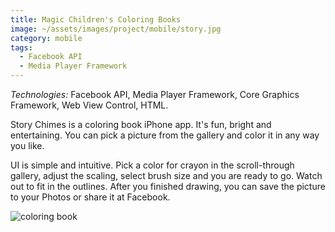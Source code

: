 ```yaml
---
title: Magic Children's Coloring Books
image: ~/assets/images/project/mobile/story.jpg
category: mobile
tags:
  - Facebook API
  - Media Player Framework
---
```


*Technologies:* Facebook API, Media Player Framework, Core Graphics Framework, Web View Control, HTML.

Story Chimes is a coloring book iPhone app. It's fun, bright and entertaining. You can pick a picture from the gallery and color it in any way you like.

UI is simple and intuitive. Pick a color for crayon in the scroll-through gallery, adjust the scaling, select brush size and you are ready to go. Watch out to fit in the outlines. After you finished drawing, you can save the picture to your Photos or share it at Facebook.

![coloring book](~/assets/images/project/mobile/storychimes.jpg)
